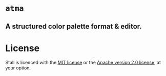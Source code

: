 
# `atma` 
## A structured color palette format & editor.



# License

Stall is licenced with the [MIT license](/license-mit.md) or the [Apache version 2.0 license](/license-apache.md), at your option.

